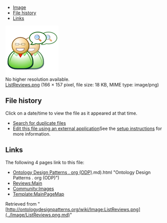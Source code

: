 * [Image](../Image/ListReviews.png.md#file)
* [File history](../Image/ListReviews.png.md#filehistory)
* [Links](../Image/ListReviews.png.md#filelinks)

[![Image:ListReviews.png](../images/c/c5/ListReviews.png)](../images/c/c5/ListReviews.png)  
No higher resolution available.  
[ListReviews.png](../images/c/c5/ListReviews.png)‎ (166 × 157 pixel, file size: 18 KB, MIME type: image/png)

## File history

Click on a date/time to view the file as it appeared at that time.



  
* [Search for duplicate files](http://ontologydesignpatterns.org/wiki/Special:FileDuplicateSearch/ListReviews.png "Special:FileDuplicateSearch/ListReviews.png")
* [Edit this file using an external application](http://ontologydesignpatterns.org/wiki/index.php?title=Image:ListReviews.png&action=edit&externaledit=true&mode=file "Image:ListReviews.png")See the [setup instructions](http://www.mediawiki.org/wiki/Manual:External_editors "http://www.mediawiki.org/wiki/Manual:External_editors") for more information.

## Links



The following 4 pages link to this file:


* [Ontology Design Patterns . org (ODP)](../Ontology_Design_Patterns_._org_(ODP).md).md).html "Ontology Design Patterns . org (ODP)")
* [Reviews:Main](../Reviews/Main.md "Reviews:Main")
* [Community:Images](../Community/Images.md "Community:Images")
* [Template:MainPageMap](../Template/MainPageMap.md "Template:MainPageMap")


Retrieved from "[http://ontologydesignpatterns.org/wiki/Image:ListReviews.png](../Image/ListReviews.png.md)"